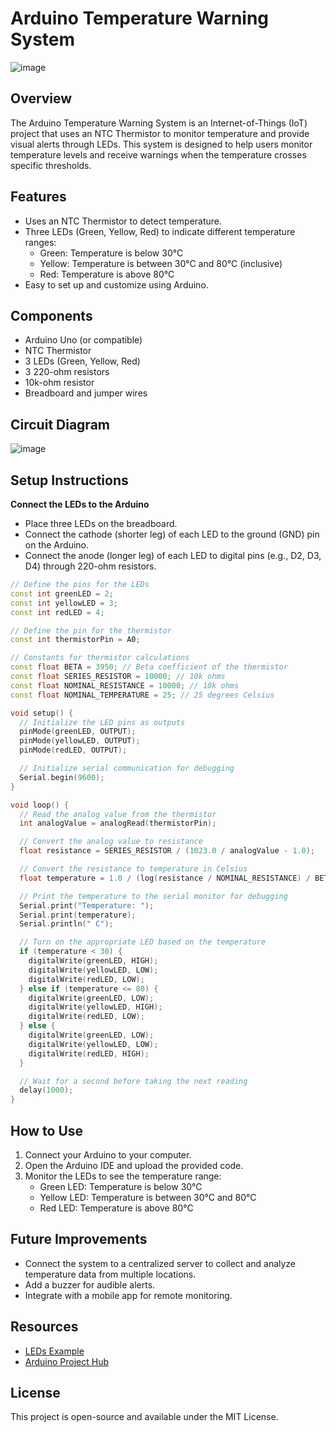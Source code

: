 # Arduino Temperature Warning System

![image](https://github.com/Waltberry/Arduino-Temperature-Warning-System-IoT-/assets/63509339/4d0af204-6e3d-4665-bdf3-9f0cc99b7f4d)


## Overview

The Arduino Temperature Warning System is an Internet-of-Things (IoT) project that uses an NTC Thermistor to monitor temperature and provide visual alerts through LEDs. This system is designed to help users monitor temperature levels and receive warnings when the temperature crosses specific thresholds.

## Features

- Uses an NTC Thermistor to detect temperature.
- Three LEDs (Green, Yellow, Red) to indicate different temperature ranges:
  - Green: Temperature is below 30°C
  - Yellow: Temperature is between 30°C and 80°C (inclusive)
  - Red: Temperature is above 80°C
- Easy to set up and customize using Arduino.

## Components

- Arduino Uno (or compatible)
- NTC Thermistor
- 3 LEDs (Green, Yellow, Red)
- 3 220-ohm resistors
- 10k-ohm resistor
- Breadboard and jumper wires

## Circuit Diagram

![image](https://github.com/Waltberry/Arduino-Temperature-Warning-System-IoT-/assets/63509339/2a366d08-310e-4610-91c9-61c188b381a4)


## Setup Instructions
**Connect the LEDs to the Arduino**
   - Place three LEDs on the breadboard.
   - Connect the cathode (shorter leg) of each LED to the ground (GND) pin on the Arduino.
   - Connect the anode (longer leg) of each LED to digital pins (e.g., D2, D3, D4) through 220-ohm resistors.

```cpp
// Define the pins for the LEDs
const int greenLED = 2;
const int yellowLED = 3;
const int redLED = 4;

// Define the pin for the thermistor
const int thermistorPin = A0;

// Constants for thermistor calculations
const float BETA = 3950; // Beta coefficient of the thermistor
const float SERIES_RESISTOR = 10000; // 10k ohms
const float NOMINAL_RESISTANCE = 10000; // 10k ohms
const float NOMINAL_TEMPERATURE = 25; // 25 degrees Celsius

void setup() {
  // Initialize the LED pins as outputs
  pinMode(greenLED, OUTPUT);
  pinMode(yellowLED, OUTPUT);
  pinMode(redLED, OUTPUT);

  // Initialize serial communication for debugging
  Serial.begin(9600);
}

void loop() {
  // Read the analog value from the thermistor
  int analogValue = analogRead(thermistorPin);

  // Convert the analog value to resistance
  float resistance = SERIES_RESISTOR / (1023.0 / analogValue - 1.0);

  // Convert the resistance to temperature in Celsius
  float temperature = 1.0 / (log(resistance / NOMINAL_RESISTANCE) / BETA + 1.0 / (NOMINAL_TEMPERATURE + 273.15)) - 273.15;

  // Print the temperature to the serial monitor for debugging
  Serial.print("Temperature: ");
  Serial.print(temperature);
  Serial.println(" C");

  // Turn on the appropriate LED based on the temperature
  if (temperature < 30) {
    digitalWrite(greenLED, HIGH);
    digitalWrite(yellowLED, LOW);
    digitalWrite(redLED, LOW);
  } else if (temperature <= 80) {
    digitalWrite(greenLED, LOW);
    digitalWrite(yellowLED, HIGH);
    digitalWrite(redLED, LOW);
  } else {
    digitalWrite(greenLED, LOW);
    digitalWrite(yellowLED, LOW);
    digitalWrite(redLED, HIGH);
  }

  // Wait for a second before taking the next reading
  delay(1000);
}
```

## How to Use

1. Connect your Arduino to your computer.
2. Open the Arduino IDE and upload the provided code.
3. Monitor the LEDs to see the temperature range:
   - Green LED: Temperature is below 30°C
   - Yellow LED: Temperature is between 30°C and 80°C
   - Red LED: Temperature is above 80°C

## Future Improvements

- Connect the system to a centralized server to collect and analyze temperature data from multiple locations.
- Add a buzzer for audible alerts.
- Integrate with a mobile app for remote monitoring.

## Resources

- [LEDs Example](https://www.arduino.cc/en/Tutorial/BuiltInExamples/Blink)
- [Arduino Project Hub](https://create.arduino.cc/projecthub)

## License

This project is open-source and available under the MIT License.
